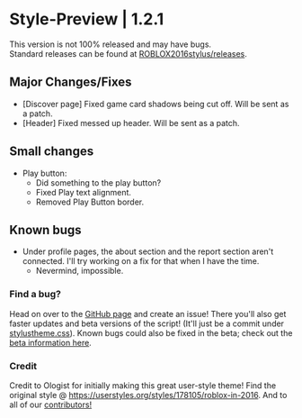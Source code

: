 # Style-Preview | 1.2.1
This version is not 100% released and may have bugs.\
Standard releases can be found at [ROBLOX2016stylus/releases](https://github.com/anthony1x6000/ROBLOX2016stylus/releases).
## Major Changes/Fixes
- [Discover page] Fixed game card shadows being cut off. Will be sent as a patch.
- [Header] Fixed messed up header. Will be sent as a patch.
## Small changes
- Play button:
  - Did something to the play button?
  - Fixed Play text alignment. 
  - Removed Play Button border. 
## Known bugs
- Under profile pages, the about section and the report section aren't connected. I'll try working on a fix for that when I have the time. 
  - Nevermind, impossible. 
### Find a bug?
Head on over to the [GitHub page](https://github.com/anthony1x6000/ROBLOX2016stylus) and create an issue!
There you'll also get faster updates and beta versions of the script! (It'll just be a commit under [stylustheme.css](https://github.com/anthony1x6000/ROBLOX2016stylus/blob/main/stylustheme.css)). Known bugs could also be fixed in the beta; check out the [beta information here](https://github.com/anthony1x6000/ROBLOX2016stylus/blob/main/unreleasedChanges.md#beta--116).
### Credit
Credit to Ologist for initially making this great user-style theme!
Find the original style @ https://userstyles.org/styles/178105/roblox-in-2016.
And to all of our [contributors!](https://github.com/anthony1x6000/ROBLOX2016stylus/graphs/contributors)
